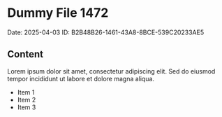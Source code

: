 # Dummy File 1472

Date: 2025-04-03
ID: B2B48B26-1461-43A8-8BCE-539C20233AE5

## Content

Lorem ipsum dolor sit amet, consectetur adipiscing elit.
Sed do eiusmod tempor incididunt ut labore et dolore magna aliqua.

* Item 1
* Item 2
* Item 3

